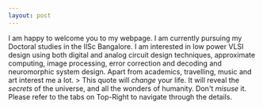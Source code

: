```yaml
---
layout: post
---
```

I am happy to welcome you to my webpage. I am currently pursuing my Doctoral studies in the IISc Bangalore. I am interested in low power VLSI design using both digital and analog circuit design techniques, approximate computing, image processing, error correction and decoding and neuromorphic system design. Apart from academics, travelling, music and art interest me a lot. > This quote will *change* your life. It will reveal the <i>secrets</i> of the universe, and all the wonders of humanity. Don't <em>misuse</em> it. Please refer to the tabs on Top-Right to navigate through the details. 